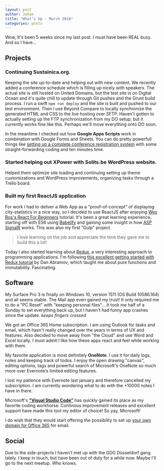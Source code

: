```yaml
---
layout: post
author: Johan
title: "What's Up - March 2016"
categories: posts
---
```


Wow, It's been 5 weeks since my last post. I must have been REAL busy. And so I have...

## Projects

### Continuing Sustainica.org.

Keeping the site up-to-date and helping out with new content. We recently added a conference schedule which is filling up nicely with speakers. The actual site is still hosted on United Domains, but the test site is on Digital Ocean and it's quite chill to update through Git pushes and the Grunt build process. I run a swift ```npm run deploy``` and the site is built and pushed to our test environment. Then I use Beyond Compare to locally synchronize the generated HTML and CSS to the live hosting over SFTP. Haven't gotten to actually setting up the FTP synchronization from my DO setup; but it currently works fine like this. Perhaps we'll move everything onto DO soon.

In the meantime I checked out how **Google Apps Scripts** work in combination with Google Forms and Sheets. You can do pretty powerfull things like [setting up a complete conference registration system](https://developers.google.com/apps-script/quickstart/forms#try_it_out) with some straight-forwarding coding and ten minutes time.

### Started helping out XPower with Solits.be WordPress website.

Helped them optimize site loading and continuing setting up theme customizations and WordPress improvements, organizing tasks through a Trello board.

### Built my first ReactJS application

For work I had to deliver a Web App as a "proof-of-concept" of displaying city-statistics in a nice way, so I decided to use ReactJS after enjoying [Wes Bos's React For Beginners](reactforbeginners.com) tutorial.
It's been a great learning experience, starting off with ES6 using [Babelify](https://babeljs.io/) and gaining some insight in how [ASP SignalR](http://www.asp.net/signalr) works. This was also my first "Gulp" project.

> I love learning on the job and appreciate the time they gave me to build this a lot!

Today I also started learning about [Redux](https://github.com/reactjs/redux), a very interesting approach to programming applications. I'm following [this excellent getting started with Redux tutorial](https://egghead.io/series/getting-started-with-redux) by Dan Abramov, which taught me about pure functions and immutability. Fascinating.

## Software

My Surface Pro 3 is finally on Windows 10, version 1511 (OS Build 10586.164) and all seems stable. The Mail app even gained my trust! It only required me to do a "PC Reset" with "keeping personal files"... It took me half of a Sunday to set everything back up, but I haven't had funny app crashes since the update. *keeps fingers crossed*

We got an Office 365 Home subscription. I am using Outlook for tasks and email, which hasn't really changed over the years in terms of UX and features. Also decided to move away from "the Cloud" and use Word and Excel locally. I must admit I like how these apps react and feel while working with them.

My favorite application is most definitely **OneNote**. I use it for daily logs, notes and keeping track of todos. I enjoy the open drawing "canvas", editing options, tags and powerful search of Microsoft's OneNote so much more over Evernote's limited editing features.

I lost my patience with Evernote last january and therefore cancelled my subscription. I am currently wondering what to do with the +10000 notes I have in there.

Microsoft's **["Visual Studio Code"](https://code.visualstudio.com/)** has quickly gained its place as my favorite coding workhorse. Continous improvement releases and excellent support have made this tool my editor of choice! So yay, Microsoft!

I do wish that they would start offering the possibility to set up [your own domain for Office 365](https://answers.microsoft.com/en-us/office/forum/office_365hp-office_install/use-of-own-domain-name-with-office-365-homepremium/77d72795-dd77-4f08-a2f5-a273603453eb) for email.

## Social

Due to the side-projects I haven't met up with the GDG Düsseldorf gang lately. I keep in touch, but have been out of duty for a while now. Maybe I'll go to the next meetup. Who knows.